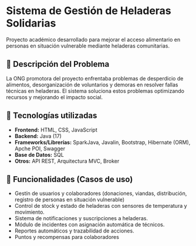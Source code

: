 # Sistema de Gestión de Heladeras Solidarias

Proyecto académico desarrollado para mejorar el acceso alimentario en personas en situación vulnerable mediante heladeras comunitarias.

## 📄 Descripción del Problema
La ONG promotora del proyecto enfrentaba problemas de desperdicio de alimentos, desorganización de voluntarios y demoras en resolver fallas técnicas en heladeras. El sistema soluciona estos problemas optimizando recursos y mejorando el impacto social.

## 🔧 Tecnologías utilizadas
- **Frontend:** HTML, CSS, JavaScript
- **Backend:** Java (17)
- **Frameworks/Librerías:** SparkJava, Javalin, Bootstrap, Hibernate (ORM), Apche POI, Swagger
- **Base de Datos:** SQL
- **Otros:** API REST, Arquitectura MVC, Broker

## 📂 Funcionalidades (Casos de uso)
- Gestín de usuarios y colaboradores (donaciones, viandas, distribución, registro de personas en situación vulnerable)
- Control de stock y estado de heladeras con sensores de temperatura y movimiento.
- Sistema de notificaciones y suscripciones a heladeras.
- Módulo de incidentes con asignación automática de técnicos.
- Reportes automáticos y trazabilidad de acciones.
- Puntos y recompensas para colaboradores


